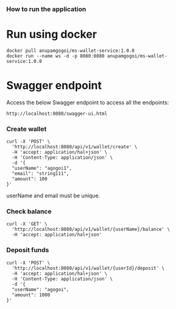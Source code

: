 ### How to run the application

# Run using docker
```
docker pull anupamgogoi/ms-wallet-service:1.0.0
docker run --name ws -d -p 8080:8080 anupamgogoi/ms-wallet-service:1.0.0
```

# Swagger endpoint
Access the below Swagger endpoint to access all the endpoints:
```
http://localhost:8080/swagger-ui.html
```

### Create wallet
```
curl -X 'POST' \
  'http://localhost:8080/api/v1/wallet/create' \
  -H 'accept: application/hal+json' \
  -H 'Content-Type: application/json' \
  -d '{
  "userName": "agogoi1",
  "email": "string111",
  "amount": 100
}'
```
userName and email must be unique. 
### Check balance
```
curl -X 'GET' \
  'http://localhost:8080/api/v1/wallet/{userName}/balance' \
  -H 'accept: application/hal+json'
```

### Deposit funds
```
curl -X 'POST' \
  'http://localhost:8080/api/v1/wallet/{userId}/deposit' \
  -H 'accept: application/hal+json' \
  -H 'Content-Type: application/json' \
  -d '{
  "userName": "agogoi",
  "amount": 1000
}'
```
